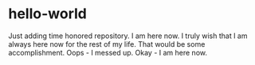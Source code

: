 # hello-world
Just adding time honored repository. 
I am here now. I truly wish that I am always here now for the rest of my life. That would be some accomplishment. Oops - I messed up. Okay - I am here now. 
